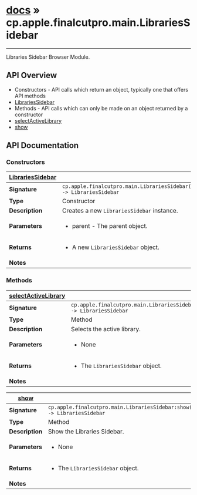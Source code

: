 # [docs](index.md) » cp.apple.finalcutpro.main.LibrariesSidebar
---

Libraries Sidebar Browser Module.

## API Overview
* Constructors - API calls which return an object, typically one that offers API methods
 * [LibrariesSidebar](#LibrariesSidebar)
* Methods - API calls which can only be made on an object returned by a constructor
 * [selectActiveLibrary](#selectActiveLibrary)
 * [show](#show)

## API Documentation

### Constructors

| [LibrariesSidebar](#LibrariesSidebar)         |                                                                                     |
| --------------------------------------------|-------------------------------------------------------------------------------------|
| **Signature**                               | `cp.apple.finalcutpro.main.LibrariesSidebar(parent) -> LibrariesSidebar`                                                                    |
| **Type**                                    | Constructor                                                                     |
| **Description**                             | Creates a new `LibrariesSidebar` instance.                                                                     |
| **Parameters**                              | <ul><li>parent - The parent object.</li></ul> |
| **Returns**                                 | <ul><li>A new `LibrariesSidebar` object.</li></ul>          |
| **Notes**                                   | <ul></ul>                |

### Methods

| [selectActiveLibrary](#selectActiveLibrary)         |                                                                                     |
| --------------------------------------------|-------------------------------------------------------------------------------------|
| **Signature**                               | `cp.apple.finalcutpro.main.LibrariesSidebar:selectActiveLibrary() -> LibrariesSidebar`                                                                    |
| **Type**                                    | Method                                                                     |
| **Description**                             | Selects the active library.                                                                     |
| **Parameters**                              | <ul><li>None</li></ul> |
| **Returns**                                 | <ul><li>The `LibrariesSidebar` object.</li></ul>          |
| **Notes**                                   | <ul></ul>                |

| [show](#show)         |                                                                                     |
| --------------------------------------------|-------------------------------------------------------------------------------------|
| **Signature**                               | `cp.apple.finalcutpro.main.LibrariesSidebar:show() -> LibrariesSidebar`                                                                    |
| **Type**                                    | Method                                                                     |
| **Description**                             | Show the Libraries Sidebar.                                                                     |
| **Parameters**                              | <ul><li>None</li></ul> |
| **Returns**                                 | <ul><li>The `LibrariesSidebar` object.</li></ul>          |
| **Notes**                                   | <ul></ul>                |

